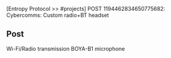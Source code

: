 [Entropy Protocol >> #projects] POST 1194462834650775682: Cybercomms: Custom radio+BT headset 

## Post
Wi-Fi/Radio transmission
BOYA-B1 microphone